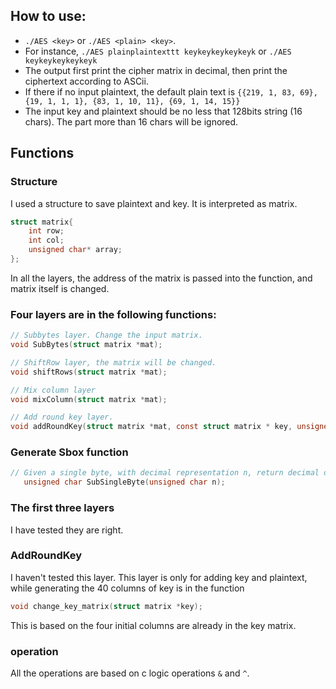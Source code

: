 ## How to use:
- `./AES <key>` or `./AES <plain> <key>`. 
- For instance, `./AES plainplaintexttt keykeykeykeykeyk` or `./AES keykeykeykeykeyk`
- The output first print the cipher matrix in decimal, then print the ciphertext according to ASCii.
- If there if no input plaintext, the default plain text is `{{219, 1, 83, 69}, {19, 1, 1, 1}, {83, 1, 10, 11}, {69, 1, 14, 15}}`
- The input key and plaintext should be no less that 128bits string (16 chars). The part more than 16 chars will be ignored.

## Functions
### Structure
I used a structure to save plaintext and key. It is interpreted as matrix.
```c
struct matrix{
    int row;
    int col;
    unsigned char* array;
};
``` 
In all the layers, the address of the matrix is passed into the function, and matrix itself is changed.
### Four layers are in the following functions:
```c
// Subbytes layer. Change the input matrix.
void SubBytes(struct matrix *mat);

// ShiftRow layer, the matrix will be changed.
void shiftRows(struct matrix *mat);

// Mix column layer
void mixColumn(struct matrix *mat);

// Add round key layer.
void addRoundKey(struct matrix *mat, const struct matrix * key, unsigned char round);
 ```

### Generate Sbox function
```c
// Given a single byte, with decimal representation n, return decimal of the subbyte version.
   unsigned char SubSingleByte(unsigned char n);
```

### The first three layers
I have tested they are right.

### AddRoundKey
I haven't tested this layer. This layer is only for adding key and plaintext, while generating the 40 columns of key is in the function 
```c
void change_key_matrix(struct matrix *key);
```
This is based on the four initial columns are already in the key matrix.

### operation
All the operations are based on c logic operations `&` and `^`.